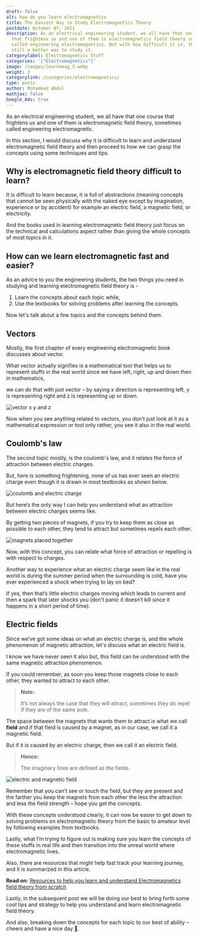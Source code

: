 ```yaml
---
draft: false
alt: how do you learn electromagnetics
title: The Easiest Way to Study Electromagnetics Theory
postdate: October 07, 2021
description: As an electrical engineering student, we all have that one course
  that frightens us and one of them is electromagnetics field theory sometimes
  called engineering electromagnetics. But with how difficult it is, there is
  still a better way to study it.
categorylabel: Electromagnetics Stuff
categories: '["Electromagnetics"]'
image: /images/learnemag_3.webp
weight: 3
categorylink: /categories/electromagnetics/
type: posts
author: Mohammad Abdul
mathjax: false 
Google_Ads: true
---
```

As an electrical engineering student, we all have that one course that frightens us and one of them is electromagnetic field theory, sometimes called engineering electromagnetic.

In this section, I would discuss why it is difficult to learn and understand electromagnetic field theory and then proceed to how we can grasp the concepts using some techniques and tips.

## **Why is electromagnetic field theory difficult to learn?**

It is difficult to learn because, it is full of abstractions (meaning concepts that cannot be seen physically with the naked eye except by imagination, experience or by accident) for example an electric field, a magnetic field, or electricity.

And the books used in learning electromagnetic field theory just focus on the technical and calculations aspect rather than giving the whole concepts of most topics in it.

## **How can we learn electromagnetic fast and easier?**

As an advice to you the engineering students, the two things you need in studying and learning electromagnetic field theory is -

1. Learn the concepts about each topic while,
2. Use the textbooks for solving problems after learning the concepts.

Now let's talk about a few topics and the concepts behind them.

## **Vectors**

Mostly, the first chapter of every engineering electromagnetic book discusses about vector.

What vector actually signifies is a mathematical tool that helps us to represent stuffs in the real world since we have left, right, up and down then in mathematics, 

we can do that with just vector – by saying x direction is representing left, y is representing right and z is representing up or down.

![vector x y and z](/images/learnemag_3.webp "vector x y and z")

Now when you see anything related to vectors, you don’t just look at it as a mathematical expression or tool only
rather, you see it also in the real world.

## **Coulomb's law**

The second topic mostly, is the coulomb's law, and it relates the force of attraction between electric charges.

But, here is something frightening, none of us has ever seen an electric charge even though it is drawn in most textbooks as shown below.

![coulomb and electric charge](/images/learnemag_2.webp "coulomb and electric charge")

But here’s the only way I can help you understand what an attraction between electric charges seems like.

By getting two pieces of magnets, if you try to keep them as close as possible to each other, they tend to attract but sometimes repels each other.

![magnets placed together](/images/repelandattract_2.webp "magnets placed together")

Now, with this concept, you can relate what force of attraction or repelling is with respect to charges.

Another way to experience what an electric charge seem like in the real
world is during the summer period when the surrounding is cold, have you ever experienced a shock when trying to lay on bed?

If yes, then that’s little electric charges moving which leads to current and then a spark that later shocks you (don’t panic it doesn’t kill since it happens in a short period of time).

## **Electric fields**

Since we’ve got some ideas on what an electric charge is, and the whole phenomenon of magnetic attraction, let's discuss what an electric field is. 

I know we have never seen it also but, this field can be understood with the same magnetic attraction phenomenon.

If you could remember, as soon you keep those magnets close to each other, they wanted to attract to each other.

> **Note:**
>
> It’s not always the case that they will attract, sometimes they do repel if they are of the same pole.

The space between the magnets that wants them to attract is what we call **field** and if that field is caused by a magnet, as in our case, we call it a magnetic field.

But if it is caused by an electric charge, then we call it an electric field.

> **Hence:** 
>
> The imaginary lines are defined as the fields.



![electric and magnetic field](/images/learnemag_1.webp "electric and magnetic field")

Remember that you can’t see or touch the field, but they are present and the farther you keep the magnets from each other the less the attraction and less the field strength – hope you get the concepts.

With these concepts understood clearly, it can now be easier to get down to solving problems on electromagnetic theory from the basic to amateur level by following examples from textbooks.

Lastly, what I’m trying to figure out is making sure you learn the concepts of these stuffs in real life and then transition into the unreal world where electromagnetic lives.

Also, there are resources that might help fast track your learning journey, and it is summarized in this article.

**Read on:** [Resources to help you learn and understand Electromagnetics field theory from scratch](/em-post/resources-to-help-you-learn-electromagnetics-from-scratch/)

Lastly, in the subsequent post we will be doing our best to bring forth some cool tips and strategy to help you understand and learn electromagnetic field theory.

And also, breaking down the concepts for each topic to our best of ability – cheers and have a nice day :tada:.